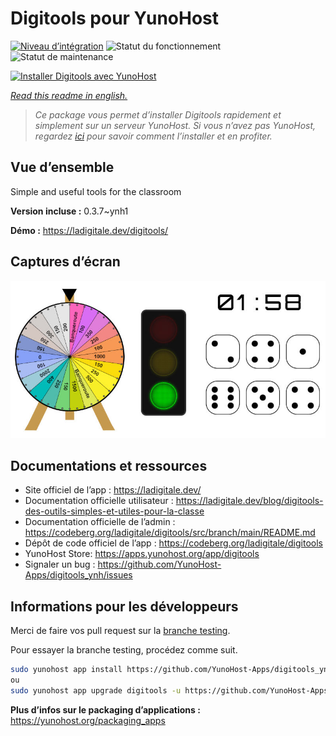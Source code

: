 <!--
N.B.: This README was automatically generated by https://github.com/YunoHost/apps/tree/master/tools/README-generator
It shall NOT be edited by hand.
-->

# Digitools pour YunoHost

[![Niveau d’intégration](https://dash.yunohost.org/integration/digitools.svg)](https://dash.yunohost.org/appci/app/digitools) ![Statut du fonctionnement](https://ci-apps.yunohost.org/ci/badges/digitools.status.svg) ![Statut de maintenance](https://ci-apps.yunohost.org/ci/badges/digitools.maintain.svg)

[![Installer Digitools avec YunoHost](https://install-app.yunohost.org/install-with-yunohost.svg)](https://install-app.yunohost.org/?app=digitools)

*[Read this readme in english.](./README.md)*

> *Ce package vous permet d’installer Digitools rapidement et simplement sur un serveur YunoHost.
Si vous n’avez pas YunoHost, regardez [ici](https://yunohost.org/#/install) pour savoir comment l’installer et en profiter.*

## Vue d’ensemble

Simple and useful tools for the classroom

**Version incluse :** 0.3.7~ynh1

**Démo :** https://ladigitale.dev/digitools/

## Captures d’écran

![Capture d’écran de Digitools](./doc/screenshots/screenshot.jpg)

## Documentations et ressources

* Site officiel de l’app : <https://ladigitale.dev/>
* Documentation officielle utilisateur : <https://ladigitale.dev/blog/digitools-des-outils-simples-et-utiles-pour-la-classe>
* Documentation officielle de l’admin : <https://codeberg.org/ladigitale/digitools/src/branch/main/README.md>
* Dépôt de code officiel de l’app : <https://codeberg.org/ladigitale/digitools>
* YunoHost Store: <https://apps.yunohost.org/app/digitools>
* Signaler un bug : <https://github.com/YunoHost-Apps/digitools_ynh/issues>

## Informations pour les développeurs

Merci de faire vos pull request sur la [branche testing](https://github.com/YunoHost-Apps/digitools_ynh/tree/testing).

Pour essayer la branche testing, procédez comme suit.

``` bash
sudo yunohost app install https://github.com/YunoHost-Apps/digitools_ynh/tree/testing --debug
ou
sudo yunohost app upgrade digitools -u https://github.com/YunoHost-Apps/digitools_ynh/tree/testing --debug
```

**Plus d’infos sur le packaging d’applications :** <https://yunohost.org/packaging_apps>